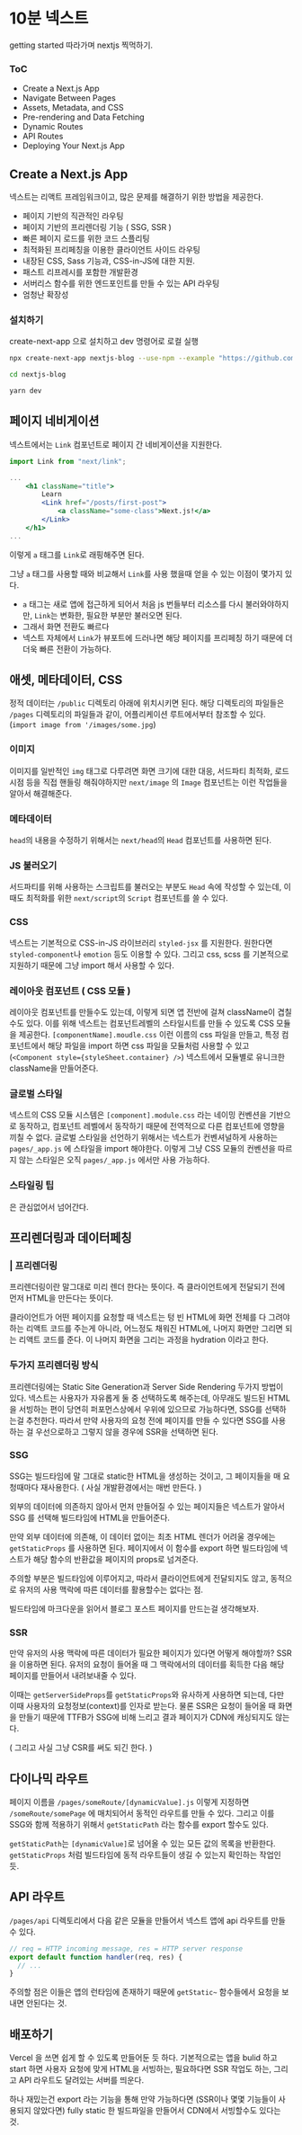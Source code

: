 # 10분 넥스트

getting started 따라가며 nextjs 찍먹하기.

### ToC

- Create a Next.js App
- Navigate Between Pages
- Assets, Metadata, and CSS
- Pre-rendering and Data Fetching
- Dynamic Routes
- API Routes
- Deploying Your Next.js App

## Create a Next.js App

넥스트는 리액트 프레임워크이고, 많은 문제를 해결하기 위한 방법을 제공한다.

- 페이지 기반의 직관적인 라우팅
- 페이지 기반의 프리렌더링 기능 ( SSG, SSR )
- 빠른 페이지 로드를 위한 코드 스플리팅
- 최적화된 프리페칭을 이용한 클라이언트 사이드 라우팅
- 내장된 CSS, Sass 기능과, CSS-in-JS에 대한 지원.
- 패스트 리프레시를 포함한 개발환경
- 서버리스 함수를 위한 엔드포인트를 만들 수 있는 API 라우팅
- 엄청난 확장성

### 설치하기

create-next-app 으로 설치하고 dev 명령어로 로컬 실행

```bash
npx create-next-app nextjs-blog --use-npm --example "https://github.com/vercel/next-learn/tree/master/basics/learn-starter"

cd nextjs-blog

yarn dev
```

## 페이지 네비게이션

넥스트에서는 `Link` 컴포넌트로 페이지 간 네비게이션을 지원한다.

```jsx
import Link from "next/link";

...
    <h1 className="title">
        Learn
        <Link href="/posts/first-post">
            <a className="some-class">Next.js!</a>
        </Link>
    </h1>
...

```

이렇게 `a` 태그를 `Link`로 래핑해주면 된다.

그냥 `a` 태그를 사용할 때와 비교해서 `Link`를 사용 했을때 얻을 수 있는 이점이 몇가지 있다.

- `a` 태그는 새로 앱에 접근하게 되어서 처음 js 번들부터 리소스를 다시 불러와야하지만, `Link`는 변화한, 필요한 부분만 불러오면 된다.
- 그래서 화면 전환도 빠르다
- 넥스트 자체에서 `Link`가 뷰포트에 드러나면 해당 페이지를 프리페칭 하기 때문에 더더욱 빠른 전환이 가능하다.

## 애셋, 메타데이터, CSS

정적 데이터는 `/public` 디렉토리 아래에 위치시키면 된다. 해당 디렉토리의 파일들은 `/pages` 디렉토리의 파일들과 같이, 어플리케이션 루트에서부터 참조할 수 있다. (`import image from '/images/some.jpg`)


### 이미지

이미지를 일반적인 `img` 태그로 다루려면 화면 크기에 대한 대응, 서드파티 최적화, 로드 시점 등을 직접 핸들링 해줘야하지만 `next/image` 의 `Image` 컴포넌트는 이런 작업들을 알아서 해결해준다.

### 메타데이터

`head`의 내용을 수정하기 위해서는 `next/head`의 `Head` 컴포넌트를 사용하면 된다. 

### JS 불러오기

서드파티를 위해 사용하는 스크립트를 불러오는 부분도 `Head` 속에 작성할 수 있는데, 이때도 최적화를 위한 `next/script`의 `Script` 컴포넌트를 쓸 수 있다.

### CSS

넥스트는 기본적으로 CSS-in-JS 라이브러리 `styled-jsx` 를 지원한다. 원한다면 `styled-component`나 `emotion` 등도 이용할 수 있다. 그리고 css, scss 를 기본적으로 지원하기 때문에 그냥 import 해서 사용할 수 있다.

### 레이아웃 컴포넌트 ( CSS 모듈 )

레이아웃 컴포넌트를 만들수도 있는데, 이렇게 되면 앱 전반에 걸쳐 className이 겹칠수도 있다. 이를 위해 넥스트는 컴포넌트레벨의 스타일시트를 만들 수 있도록 CSS 모듈을 제공한다. `[componentName].moudle.css` 이런 이름의 css 파일을 만들고, 특정 컴포넌트에서 해당 파일을 import 하면 css 파일을 모듈처럼 사용할 수 있고 (`<Component style={styleSheet.container} />`) 넥스트에서 모듈별로 유니크한 className을 만들어준다.

### 글로벌 스타일

넥스트의 CSS 모듈 시스템은 `[component].module.css` 라는 네이밍 컨벤션을 기반으로 동작하고, 컴포넌트 레벨에서 동작하기 때문에 전역적으로 다른 컴포넌트에 영향을 끼칠 수 없다. 글로벌 스타일을 선언하기 위해서는 넥스트가 컨벤셔널하게 사용하는 `pages/_app.js` 에 스타일을 import 해야한다. 이렇게 그냥 CSS 모듈의 컨벤션을 따르지 않는 스타일은 오직 `pages/_app.js` 에서만 사용 가능하다.

### 스타일링 팁

은 관심없어서 넘어간다.

## 프리렌더링과 데이터페칭

### | 프리렌더링

프리렌더링이란 말그대로 미리 렌더 한다는 뜻이다. 즉 클라이언트에게 전달되기 전에 먼저 HTML을 만든다는 뜻이다. 

클라이언트가 어떤 페이지를 요청할 때 넥스트는 텅 빈 HTML에 화면 전체를 다 그려야 하는 리액트 코드를 주는게 아니라, 어느정도 채워진 HTML에, 나머지 화면만 그리면 되는 리액트 코드를 준다. 이 나머지 화면을 그리는 과정을 hydration 이라고 한다.


### 두가지 프리렌더링 방식

프리렌더링에는 Static Site Generation과 Server Side Rendering 두가지 방법이 있다.  넥스트는 사용자가 자유롭게 둘 중 선택하도록 해주는데,
아무래도 빌드된 HTML을 서빙하는 편이 당연히 퍼포먼스상에서 우위에 있으므로 가능하다면, SSG를 선택하는걸 추천한다. 따라서 만약 사용자의 요청 전에 페이지를 만들 수 있다면 SSG를 사용하는 걸 우선으로하고 그렇지 않을 경우에 SSR을 선택하면 된다.

### SSG

SSG는 빌드타임에 말 그대로 static한 HTML을 생성하는 것이고, 그 페이지들을 매 요청때마다 재사용한다. ( 사실 개발환경에서는 매번 만든다. )

외부의 데이터에 의존하지 않아서 먼저 만들어질 수 있는 페이지들은 넥스트가 알아서 SSG 를 선택해 빌드타임에 HTML을 만들어준다.

만약 외부 데이터에 의존해, 이 데이터 없이는 최초 HTML 렌더가 어려울 경우에는 `getStaticProps` 를 사용하면 된다. 페이지에서 이 함수를 export 하면 빌드타임에 넥스트가 해당 함수의 반환값을 페이지의 props로 넘겨준다.

주의할 부분은 빌드타임에 이루어지고, 따라서 클라이언트에게 전달되지도 않고, 동적으로 유저의 사용 맥락에 따른 데이터를 활용할수는 없다는 점.

빌드타임에 마크다운을 읽어서 블로그 포스트 페이지를 만드는걸 생각해보자.

### SSR

만약 유저의 사용 맥락에 따른 데이터가 필요한 페이지가 있다면 어떻게 해야할까? SSR 을 이용하면 된다. 유저의 요청이 들어올 때 그 맥락에서의 데이터를 획득한 다음 해당 페이지를 만들어서 내려보내줄 수 있다.

이때는 `getServerSideProps`를 `getStaticProps`와 유사하게 사용하면 되는데, 다만 이때 사용자의 요청정보(context)를 인자로 받는다. 물론 SSR은 요청이 들어올 때 화면을 만들기 때문에 TTFB가 SSG에 비해 느리고 결과 페이지가 CDN에 캐싱되지도 않는다. 

( 그리고 사실 그냥 CSR를 써도 되긴 한다. )

## 다이나믹 라우트

페이지 이름을 `/pages/someRoute/[dynamicValue].js` 이렇게 지정하면 `/someRoute/somePage` 에 매치되어서 동적인 라우트를 만들 수 있다. 그리고 이를 SSG와 함께 적용하기 위해서 `getStaticPath` 라는 함수를 export 할수도 있다.

`getStaticPath`는 `[dynamicValue]`로 넘어올 수 있는 모든 값의 목록을 반환한다. `getStaticProps` 처럼 빌드타임에 동적 라우트들이 생길 수 있는지 확인하는 작업인 듯.

## API 라우트

`/pages/api`  디렉토리에서 다음 같은 모듈을 만들어서 넥스트 앱에 api 라우트를 만들 수 있다. 

```ts
// req = HTTP incoming message, res = HTTP server response
export default function handler(req, res) {
  // ...
}
```

주의할 점은 이들은 앱의 런타임에 존재하기 때문에 `getStatic~` 함수들에서 요청을 보내면 안된다는 것.

## 배포하기

Vercel 을 쓰면 쉽게 할 수 있도록 만들어둔 듯 하다. 기본적으로는 앱을 bulid 하고 start 하면 사용자 요청에 맞게 HTML을 서빙하는, 필요하다면 SSR 작업도 하는, 그리고 API 라우트도 달려있는 서버를 띄운다. 

하나 재밌는건 export 라는 기능을 통해 만약 가능하다면 (SSR이나 몇몇 기능들이 사용되지 않았다면) fully static 한 빌드파일을 만들어서 CDN에서 서빙할수도 있다는 것.



